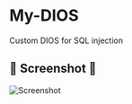 # My-DIOS
Custom DIOS for SQL injection 

## 📸 Screenshot 📸
![Screenshot](https://i.postimg.cc/4ZSdm0Vm/IMG-20200427-162813-866.jpg) 
 
